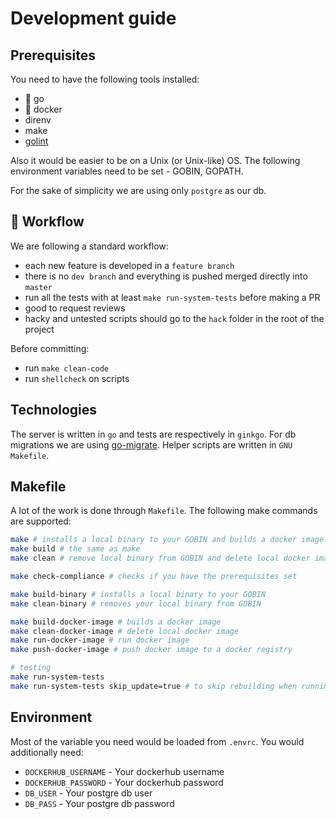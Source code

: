 # Development guide

## Prerequisites

You need to have the following tools installed:
- :mouse2: go
- :whale: docker
- direnv
- make
- [golint](https://github.com/golang/lint)

Also it would be easier to be on a Unix (or Unix-like) OS. The following environment variables need to be set - GOBIN, GOPATH.

For the sake of simplicity we are using only `postgre` as our db.

## :wrench: Workflow

We are following a standard workflow:
- each new feature is developed in a `feature branch`
- there is no `dev branch` and everything is pushed merged directly into `master`
- run all the tests with at least `make run-system-tests` before making a PR
- good to request reviews
- hacky and untested scripts should go to the `hack` folder in the root of the project

Before committing:
- run `make clean-code`
- run `shellcheck` on scripts

## Technologies

The server is written in `go` and tests are respectively in `ginkgo`. For db migrations we are using [go-migrate](https://github.com/golang-migrate/migrate). Helper scripts are written in `GNU Makefile`.

## Makefile

A lot of the work is done through `Makefile`. The following make commands are supported:

```bash
make # installs a local binary to your GOBIN and builds a docker image
make build # the same as make
make clean # remove local binary from GOBIN and delete local docker image

make check-compliance # checks if you have the prerequisites set

make build-binary # installs a local binary to your GOBIN
make clean-binary # removes your local binary from GOBIN

make build-docker-image # builds a docker image
make clean-docker-image # delete local docker image
make run-docker-image # run docker image
make push-docker-image # push docker image to a docker registry

# testing
make run-system-tests
make run-system-tests skip_update=true # to skip rebuilding when running tests
```

## Environment

Most of the variable you need would be loaded from `.envrc`. You would additionally need:
- `DOCKERHUB_USERNAME` - Your dockerhub username
- `DOCKERHUB_PASSWORD` - Your dockerhub password
- `DB_USER` - Your postgre db user
- `DB_PASS` - Your postgre db password
